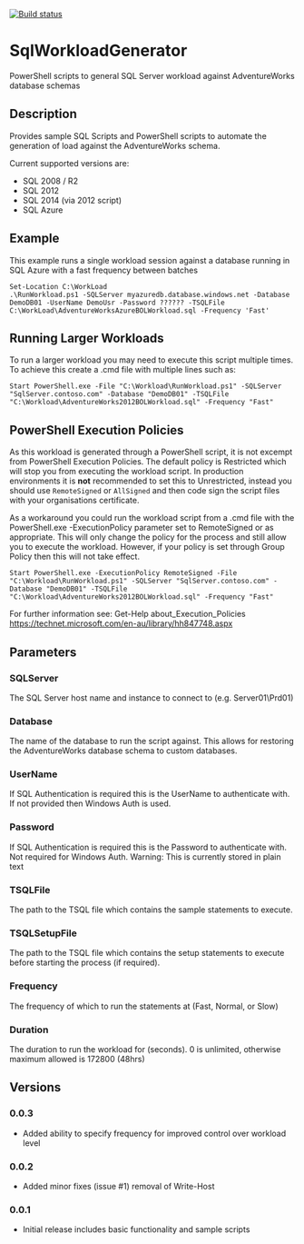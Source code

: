 [![Build status](https://ci.appveyor.com/api/projects/status/54s91yyoc7n70ceh/branch/master?svg=true)](https://ci.appveyor.com/project/Matticusau/sqlworkloadgenerator/branch/master)

# SqlWorkloadGenerator
PowerShell scripts to general SQL Server workload against AdventureWorks database schemas

## Description
Provides sample SQL Scripts and PowerShell scripts to automate the generation of load against the AdventureWorks schema.

Current supported versions are:
- SQL 2008 / R2
- SQL 2012
- SQL 2014 (via 2012 script)
- SQL Azure

## Example

This example runs a single workload session against a database running in SQL Azure with a fast frequency between batches

```
Set-Location C:\WorkLoad 
.\RunWorkload.ps1 -SQLServer myazuredb.database.windows.net -Database DemoDB01 -UserName DemoUsr -Password ?????? -TSQLFile C:\WorkLoad\AdventureWorksAzureBOLWorkload.sql -Frequency 'Fast'
```

## Running Larger Workloads

To run a larger workload you may need to execute this script multiple times. To achieve this create a .cmd file with multiple lines such as:
```
Start PowerShell.exe -File "C:\Workload\RunWorkload.ps1" -SQLServer "SqlServer.contoso.com" -Database "DemoDB01" -TSQLFile "C:\Workload\AdventureWorks2012BOLWorkload.sql" -Frequency "Fast"
```

## PowerShell Execution Policies

As this workload is generated through a PowerShell script, it is not excempt from PowerShell Execution Policies. The default policy is Restricted which will stop you from executing the workload script. In production environments it is **not** recommended to set this to Unrestricted, instead you should use `RemoteSigned` or `AllSigned` and then code sign the script files with your organisations certificate.

As a workaround you could run the workload script from a .cmd file with the PowerShell.exe -ExecutionPolicy parameter set to RemoteSigned or as appropriate. This will only change the policy for the process and still allow you to execute the workload. However, if your policy is set through Group Policy then this will not take effect.
```
Start PowerShell.exe -ExecutionPolicy RemoteSigned -File "C:\Workload\RunWorkload.ps1" -SQLServer "SqlServer.contoso.com" -Database "DemoDB01" -TSQLFile "C:\Workload\AdventureWorks2012BOLWorkload.sql" -Frequency "Fast"
```
For further information see:
Get-Help about_Execution_Policies
https://technet.microsoft.com/en-au/library/hh847748.aspx  

## Parameters

### SQLServer
The SQL Server host name and instance to connect to (e.g. Server01\Prd01)

### Database
The name of the database to run the script against. This allows for restoring the AdventureWorks database schema to custom databases.

### UserName
If SQL Authentication is required this is the UserName to authenticate with. If not provided then Windows Auth is used.

### Password
If SQL Authentication is required this is the Password to authenticate with. Not required for Windows Auth.
Warning: This is currently stored in plain text

### TSQLFile
The path to the TSQL file which contains the sample statements to execute.

### TSQLSetupFile
The path to the TSQL file which contains the setup statements to execute before starting the process (if required).

### Frequency
The frequency of which to run the statements at (Fast, Normal, or Slow)

### Duration
The duration to run the workload for (seconds). 0 is unlimited, otherwise maximum allowed is 172800 (48hrs) 

## Versions

### 0.0.3

* Added ability to specify frequency for improved control over workload level

### 0.0.2

* Added minor fixes (issue #1) removal of Write-Host


### 0.0.1

* Initial release includes basic functionality and sample scripts

    
